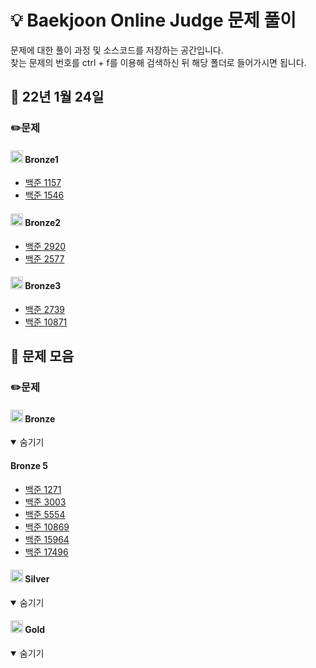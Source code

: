 # :bulb: Baekjoon Online Judge 문제 풀이
문제에 대한 풀이 과정 및 소스코드를 저장하는 공간입니다.  
찾는 문제의 번호를 ctrl + f를 이용해 검색하신 뒤 해당 폴더로 들어가시면 됩니다.
## 📁 22년 1월 24일


### ✏️문제

#### <img src="https://d2gd6pc034wcta.cloudfront.net/tier/1-a.svg" width="20" height="20"> Bronze1
- [백준 1157](./BaekjoonOnlineJudge/BOJ_1157)
- [백준 1546](./BaekjoonOnlineJudge/BOJ_1546)

#### <img src="https://d2gd6pc034wcta.cloudfront.net/tier/1-a.svg" width="20" height="20"> Bronze2
- [백준 2920](./BaekjoonOnlineJudge/BOJ_2920)
- [백준 2577](./BaekjoonOnlineJudge/BOJ_2577)

#### <img src="https://d2gd6pc034wcta.cloudfront.net/tier/1-a.svg" width="20" height="20"> Bronze3
- [백준 2739](./BaekjoonOnlineJudge/BOJ_2739)
- [백준 10871](./BaekjoonOnlineJudge/BOJ_10871)



## 📁 문제 모음


### ✏️문제
#### <img src="https://d2gd6pc034wcta.cloudfront.net/tier/1-a.svg" width="20" height="20"> Bronze

<details open><summary>숨기기</summary>  
 
#### Bronze 5
- [백준 1271](./BaekjoonOnlineJudge/BOJ_1271)
- [백준 3003](./BaekjoonOnlineJudge/BOJ_3003)
- [백준 5554](./BaekjoonOnlineJudge/BOJ_5554)
- [백준 10869](./BaekjoonOnlineJudge/BOJ_10869)
- [백준 15964](./BaekjoonOnlineJudge/BOJ_15964)
- [백준 17496](./BaekjoonOnlineJudge/BOJ_17496)

</details>

#### <img src="https://d2gd6pc034wcta.cloudfront.net/tier/6-a.svg" width="20" height="20"> Silver

<details open><summary>숨기기</summary>  

</details>

#### <img src="https://d2gd6pc034wcta.cloudfront.net/tier/11-a.svg" width="20" height="20"> Gold

<details open><summary>숨기기</summary>  

</details>



